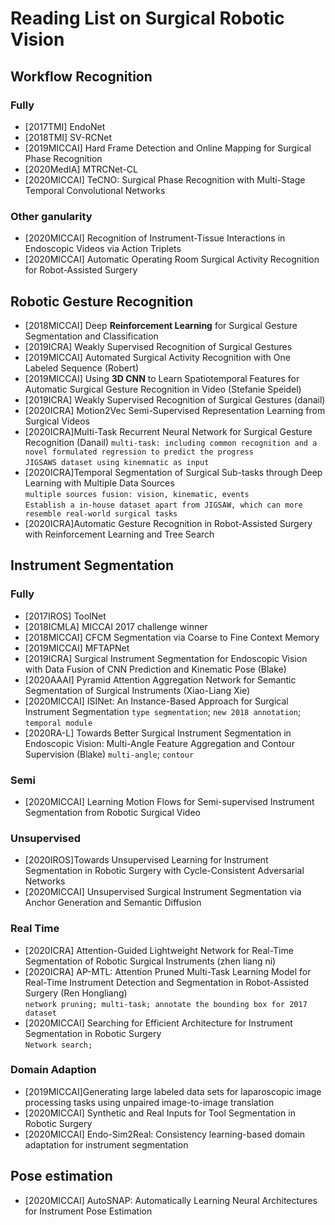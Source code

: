 # Reading List on Surgical Robotic Vision

## Workflow Recognition
### Fully
* [2017TMI] EndoNet
* [2018TMI] SV-RCNet
* [2019MICCAI] Hard Frame Detection and Online Mapping for Surgical Phase Recognition
* [2020MedIA] MTRCNet-CL
* [2020MICCAI] TeCNO: Surgical Phase Recognition with Multi-Stage Temporal Convolutional Networks

### Other ganularity
* [2020MICCAI] Recognition of Instrument-Tissue Interactions in Endoscopic Videos via Action Triplets
* [2020MICCAI] Automatic Operating Room Surgical Activity Recognition for Robot-Assisted Surgery


## Robotic Gesture Recognition
* [2018MICCAI] Deep **Reinforcement Learning** for Surgical Gesture Segmentation and Classification
* [2019ICRA] Weakly Supervised Recognition of Surgical Gestures
* [2019MICCAI] Automated Surgical Activity Recognition with One Labeled Sequence (Robert)
* [2019MICCAI] Using **3D CNN** to Learn Spatiotemporal Features for Automatic Surgical Gesture Recognition in Video (Stefanie Speidel)
* [2019ICRA] Weakly Supervised Recognition of Surgical Gestures (danail)
* [2020ICRA] Motion2Vec Semi-Supervised Representation Learning from Surgical Videos
* [2020ICRA]Multi-Task Recurrent Neural Network for Surgical Gesture Recognition (Danail)
`multi-task: including common recognition and a novel formulated regression to predict the progress`  
`JIGSAWS dataset using kinemnatic as input`   
* [2020ICRA]Temporal Segmentation of Surgical Sub-tasks through Deep Learning with Multiple Data Sources  
`multiple sources fusion: vision, kinematic, events`  
`Establish a in-house dataset apart from JIGSAW, which can more resemble real-world surgical tasks`
* [2020ICRA]Automatic Gesture Recognition in Robot-Assisted Surgery with Reinforcement Learning and Tree Search



## Instrument Segmentation
### Fully
* [2017IROS] ToolNet
* [2018ICMLA] MICCAI 2017 challenge winner
* [2018MICCAI] CFCM Segmentation via Coarse to Fine Context Memory
* [2019MICCAI] MFTAPNet
* [2019ICRA] Surgical Instrument Segmentation for Endoscopic Vision with Data Fusion of CNN Prediction and Kinematic Pose (Blake)
* [2020AAAI] Pyramid Attention Aggregation Network for Semantic Segmentation of Surgical Instruments (Xiao-Liang Xie)
* [2020MICCAI] ISINet: An Instance-Based Approach for Surgical Instrument Segmentation
`type segmentation`; `new 2018 annotation`; `temporal module`
* [2020RA-L] Towards Better Surgical Instrument Segmentation in Endoscopic Vision: Multi-Angle Feature Aggregation and Contour Supervision (Blake)
`multi-angle`; `contour`


### Semi
* [2020MICCAI] Learning Motion Flows for Semi-supervised Instrument Segmentation from Robotic Surgical Video

### Unsupervised
* [2020IROS]Towards Unsupervised Learning for Instrument Segmentation in Robotic Surgery with Cycle-Consistent Adversarial Networks
* [2020MICCAI] Unsupervised Surgical Instrument Segmentation via Anchor Generation and Semantic Diffusion


### Real Time
* [2020ICRA] Attention-Guided Lightweight Network for Real-Time Segmentation of Robotic Surgical Instruments (zhen liang ni)
* [2020ICRA] AP-MTL: Attention Pruned Multi-Task Learning Model for Real-Time Instrument Detection and Segmentation in Robot-Assisted Surgery (Ren Hongliang)  
`network pruning; multi-task; annotate the bounding box for 2017 dataset`
* [2020MICCAI] Searching for Efficient Architecture for Instrument Segmentation in Robotic Surgery  
`Network search;`

### Domain Adaption
* [2019MICCAI]Generating large labeled data sets for laparoscopic image processing tasks using unpaired image-to-image translation
* [2020MICCAI] Synthetic and Real Inputs for Tool Segmentation in Robotic Surgery
* [2020MICCAI] Endo-Sim2Real: Consistency learning-based domain adaptation for instrument segmentation

## Pose estimation
* [2020MICCAI] AutoSNAP: Automatically Learning Neural Architectures for Instrument Pose Estimation

